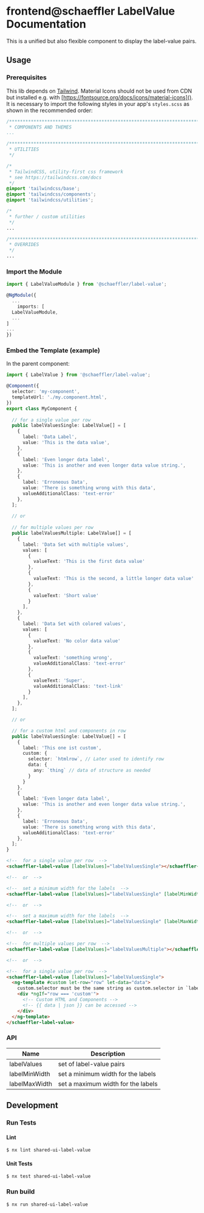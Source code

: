 # frontend@schaeffler LabelValue Documentation

This is a unified but also flexible component to display the label-value pairs.

## Usage

### Prerequisites

This lib depends on [Tailwind](https://tailwindcss.com/docs). Material Icons should not be used from CDN but installed e.g. with [https://fontsource.org/docs/icons/material-icons](). It is necessary to import the following styles in your app's `styles.scss` as shown in the recommended order:

``` scss
/***************************************************************************************************
 * COMPONENTS AND THEMES
...

/***************************************************************************************************
 * UTILITIES
 */

/*
 * TailwindCSS, utility-first css framework
 * see https://tailwindcss.com/docs
 */
@import 'tailwindcss/base';
@import 'tailwindcss/components';
@import 'tailwindcss/utilities';

/*
 * further / custom utilities
 */
...

/***************************************************************************************************
 * OVERRIDES
 */ 
...
```

### Import the Module

```ts
import { LabelValueModule } from '@schaeffler/label-value';

@NgModule({
  ...
    imports: [
  LabelValueModule,
  ...
]
...
})
```

### Embed the Template (example)

In the parent component:

```ts
import { LabelValue } from '@schaeffler/label-value';

@Component({
  selector: 'my-component',
  templateUrl: './my.component.html',
})
export class MyComponent {
    
  // for a single value per row
  public labelValuesSingle: LabelValue[] = [
    {
      label: 'Data Label',
      value: 'This is the data value',
    },
    {
      label: 'Even longer data label',
      value: 'This is another and even longer data value string.',
    },
    {
      label: 'Erroneous Data',
      value: 'There is something wrong with this data',
      valueAdditionalClass: 'text-error'
    },
  ];
  
  // or
  
  // for multiple values per row
  public labelValuesMultiple: LabelValue[] = [
    {
      label: 'Data Set with multiple values',
      values: [
        {
          valueText: 'This is the first data value'
        },
        {
          valueText: 'This is the second, a little longer data value'
        },
        {
          valueText: 'Short value'
        }
      ],
    },
    {
      label: 'Data Set with colored values',
      values: [
        {
          valueText: 'No color data value'
        },
        {
          valueText: 'something wrong',
          valueAdditionalClass: 'text-error'
        },
        {
          valueText: 'Super',
          valueAdditionalClass: 'text-link'
        }
      ],
    },
  ];

  // or

  // for a custom html and components in row
  public labelValuesSingle: LabelValue[] = [
    {
      label: 'This one ist custom',
      custom: {
        selector: `htmlrow`, // Later used to identify row
        data: {
          any: `thing` // data of structure as needed
        }
      }
    },
    {
      label: 'Even longer data label',
      value: 'This is another and even longer data value string.',
    },
    {
      label: 'Erroneous Data',
      value: 'There is something wrong with this data',
      valueAdditionalClass: 'text-error'
    },
  ];
}
```

```html
<!--  for a single value per row  -->
<schaeffler-label-value [labelValues]="labelValuesSingle"></schaeffler-label-value>

<!--  or  -->

<!--  set a minimum width for the labels  -->
<schaeffler-label-value [labelValues]="labelValuesSingle" [labelMinWidth]="120"></schaeffler-label-value>

<!--  or  -->

<!--  set a maximum width for the labels  -->
<schaeffler-label-value [labelValues]="labelValuesSingle" [labelMaxWidth]="120"></schaeffler-label-value>

<!--  or  -->

<!--  for multiple values per row  -->
<schaeffler-label-value [labelValues]="labelValuesMultiple"></schaeffler-label-value>

<!--  or  -->

<!--  for a single value per row  -->
<schaeffler-label-value [labelValues]="labelValuesSingle">
  <ng-template #custom let-row="row" let-data="data">
    custom.selector must be the same string as custom.selector in `labelValue`
    <div *ngIf="row === 'custom'">
      <!-- Custom HTML and Components -->
      <!-- {{ data | json }} can be accessed -->
    </div>
  </ng-template>
</schaeffler-label-value>
```

### API

| Name          | Description                        |
|---------------|------------------------------------|
| labelValues   | set of label-value pairs           |
| labelMinWidth | set a minimum width for the labels |
| labelMaxWidth | set a maximum width for the labels |

## Development

### Run Tests

#### Lint

```shell
$ nx lint shared-ui-label-value
```

#### Unit Tests

```shell
$ nx test shared-ui-label-value
```

### Run build

```shell
$ nx run shared-ui-label-value
```
